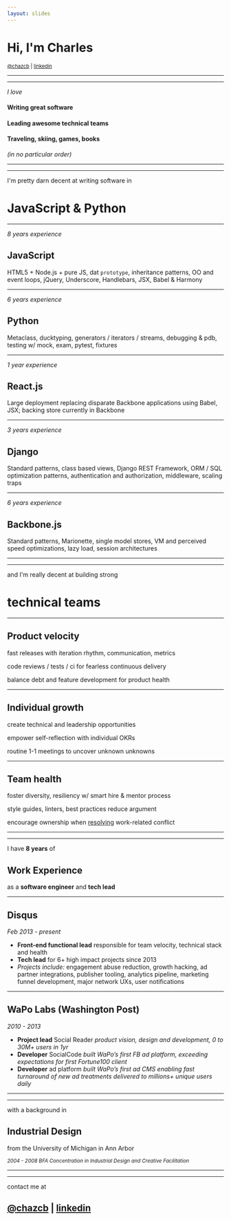 ```yaml
---
layout: slides
---
```


# Hi, I'm Charles

<small>[@chazcb](https://twitter.com/chazcb) | [linkedin](https://linkedin.com/in/chazcb)</small>

----------
----------

*I love*

#### Writing great software
#### Leading awesome technical teams
#### Traveling, skiing, games, books

*(in no particular order)*

----------
----------

I'm pretty darn decent at writing software in
# JavaScript & Python

-------------

*8 years experience*
## JavaScript
HTML5 + Node.js + pure JS, dat `prototype`, inheritance patterns, OO and event loops, jQuery, Underscore, Handlebars, JSX, Babel & Harmony

------------

*6 years experience*
## Python
Metaclass, ducktyping, generators / iterators / streams, debugging & pdb, testing w/ mock, exam, pytest, fixtures

------------

*1 year experience*
## React.js
Large deployment replacing disparate Backbone applications using Babel, JSX; backing store currently in Backbone

------------

*3 years experience*
## Django
Standard patterns, class based views, Django REST Framework, ORM / SQL optimization patterns, authentication and authorization, middleware, scaling traps

------------

*6 years experience*
## Backbone.js
Standard patterns, Marionette, single model stores, VM and perceived speed optimizations, lazy load, session architectures

------------
------------

and I'm really decent at building strong
# technical teams

------------

## Product velocity
fast releases with iteration rhythm, communication, metrics

code reviews / tests / ci for fearless continuous delivery

balance debt and feature development for product health

------------

## Individual growth
create technical and leadership opportunities

empower self-reflection with individual OKRs

routine 1-1 meetings to uncover unknown unknowns

------------

## Team health
foster diversity, resiliency w/ smart hire & mentor process

style guides, linters, best practices reduce argument

encourage ownership when [resolving](https://en.wikipedia.org/wiki/Nonviolent_Communication) work-related conflict

------------
------------

I have **8 years** of
## Work Experience
as a **software engineer** and **tech lead**

------------

## Disqus
*Feb 2013 - present*

- **Front-end functional lead** responsible for team velocity, technical stack and health
- **Tech lead** for 6+ high impact projects since 2013
- *Projects include:* engagement abuse reduction, growth hacking, ad partner integrations, publisher tooling, analytics pipeline, marketing funnel development, major network UXs, user notifications

------------

## WaPo Labs (Washington Post)
*2010 - 2013*

- **Project lead** Social Reader​ *product vision, design and development, 0 to 30M+ users in 1yr*
- **Developer** SocialCode *built WaPo’s first FB ad platform, exceeding expectations for first Fortune100 client*
- **Developer** ad platform​ *built WaPo’s first ad CMS enabling fast turnaround of new ad treatments delivered to millions+ unique users daily*

------------
------------

with a background in
## Industrial Design

from the University of Michigan​ in Ann Arbor

<small>*2004 - 2008 BFA Concentration in Industrial Design and Creative Facilitation*</small>

-----------
-----------

contact me at

## [@chazcb](https://twitter.com/chazcb) | [linkedin](https://linkedin.com/in/chazcb)

